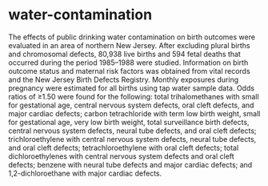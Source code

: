 # water-contamination
  The effects of public drinking water contamination on birth outcomes were evaluated in an area of northern New Jersey. After excluding plural births and chromosomal defects, 80,938 live births and 594 fetal deaths that occurred during the period 1985–1988 were studied. Information on birth outcome status and maternal risk factors was obtained from vital records and the New Jersey Birth Defects Registry. Monthly exposures during pregnancy were estimated for all births using tap water sample data. Odds ratios of ≥1.50 were found for the following: total trihalomethanes with small for gestational age, central nervous system defects, oral cleft defects, and major cardiac defects; carbon tetrachloride with term low birth weight, small for gestational age, very low birth weight, total surveillance birth defects, central nervous system defects, neural tube defects, and oral cleft defects; trichloroethylene with central nervous system defects, neural tube defects, and oral cleft defects; tetrachloroethylene with oral cleft defects; total dichloroethylenes with central nervous system defects and oral cleft defects; benzene with neural tube defects and major cardiac defects; and 1,2-dichloroethane with major cardiac defects. 
